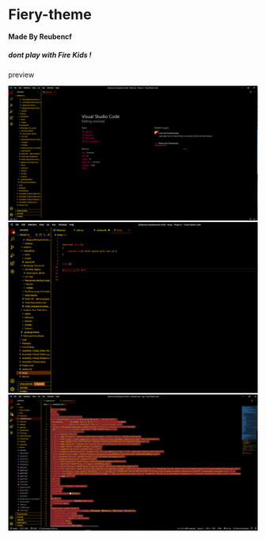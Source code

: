 # Fiery-theme

**Made By Reubencf**

##### dont play with Fire Kids !

preview

![fiery-theme1](./Screenshot_5.png)
![fiery-theme2](./Screenshot_4.png)
![fiery-theme3](./Screenshot_7.png)
